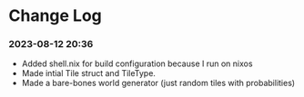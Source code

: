 # Change Log

### 2023-08-12 20:36

- Added shell.nix for build configuration because I run on nixos
- Made intial Tile struct and TileType.
- Made a bare-bones world generator (just random tiles with probabilities)
